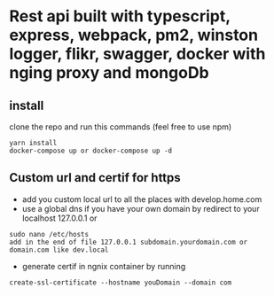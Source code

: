 
# Rest api built with typescript, express, webpack, pm2, winston logger, flikr, swagger, docker with nging proxy and mongoDb

## install
clone the repo and run this commands (feel free to use npm)

```
yarn install
docker-compose up or docker-compose up -d
```

## Custom url and certif for https
- add you custom local url to all the places with develop.home.com
- use a global dns if you have your own domain by redirect to your localhost 127.0.0.1 or 
```
sudo nano /etc/hosts
add in the end of file 127.0.0.1 subdomain.yourdomain.com or domain.com like dev.local
```
- generate certif in ngnix container by running
```
create-ssl-certificate --hostname youDomain --domain com
```
